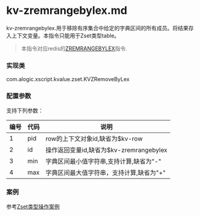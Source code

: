 kv-zremrangebylex.md
=======

kv-zremrangebylex.用于移除有序集合中给定的字典区间的所有成员。将结果存入上下文变量。本指令只能用于Zset类型table。

> 本指令对应redis的[ZREMRANGEBYLEX](http://http://redis.io/commands/zremrangebylex)指令.  

### 实现类

com.alogic.xscript.kvalue.zset.KVZRemoveByLex

### 配置参数

支持下列参数：

| 编号 | 代码 | 说明 |
| ---- | ---- | ---- |
| 1 | pid | row的上下文对象id,缺省为$kv-row |
| 2 | id | 操作返回变量id,缺省为$kv-zremrangebylex |
| 3 | min | 字典区间最小值字符串,支持计算,缺省为"-" |
| 4 | max | 字典区间最大值字符串，支持计算,缺省为"+"|


### 案例

参考[Zset类型操作案例](case.zset.md)